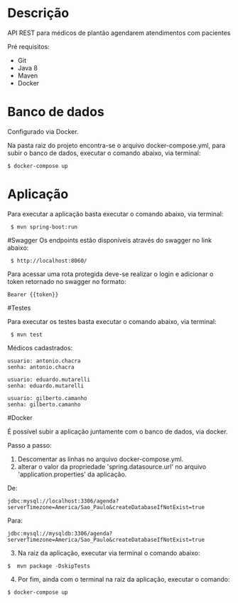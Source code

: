 # Descrição

API REST para médicos de plantão agendarem atendimentos com pacientes

Pré requisitos:
- Git
- Java 8
- Maven
- Docker



# Banco de dados

Configurado via Docker.

Na pasta raiz do projeto encontra-se o arquivo docker-compose.yml, para subir o banco de dados, executar o comando abaixo, via terminal: 

```
$ docker-compose up
```

# Aplicação

Para executar a aplicação basta executar o comando abaixo, via terminal: 

```
 $ mvn spring-boot:run
```



#Swagger
Os endpoints estão disponíveis através do swagger no link abaixo: 
```
 $ http://localhost:8060/
```
Para acessar uma rota protegida deve-se realizar o login e adicionar o token retornado no swagger no formato:  

```
Bearer {{token}}
```


#Testes

Para executar os testes basta executar o comando abaixo, via terminal: 

```
 $ mvn test
```




Médicos cadastrados:

```
usuario: antonio.chacra
senha: antonio.chacra 

usuario: eduardo.mutarelli
senha: eduardo.mutarelli 

usuario: gilberto.camanho
senha: gilberto.camanho 
```

#Docker

É possível subir a aplicação juntamente com o banco de dados, via docker.

Passo a passo: 


1) Descomentar as linhas no arquivo docker-compose.yml. 
2) alterar o valor da propriedade 'spring.datasource.url' no arquivo 'application.properties' da aplicação.

De:


```
jdbc:mysql://localhost:3306/agenda?serverTimezone=America/Sao_Paulo&createDatabaseIfNotExist=true
```
Para:
```
jdbc:mysql://mysqldb:3306/agenda?serverTimezone=America/Sao_Paulo&createDatabaseIfNotExist=true
```
3) Na raiz da aplicação, executar via terminal o comando abaixo: 
```
$  mvn package -DskipTests
```
4) Por fim, ainda com o terminal na raiz da aplicação, executar o comando:
```
$ docker-compose up
```
